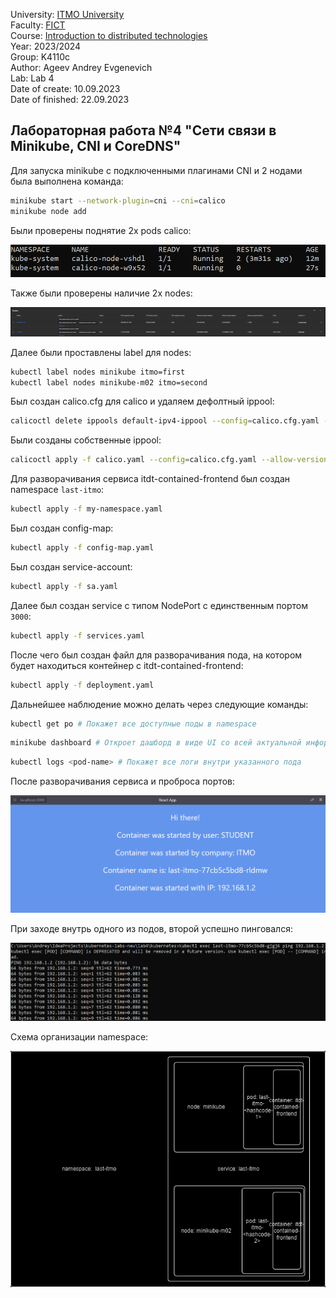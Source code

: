 University: [ITMO University](https://itmo.ru/ru/)\
Faculty: [FICT](https://fict.itmo.ru)\
Course: [Introduction to distributed technologies](https://github.com/itmo-ict-faculty/introduction-to-distributed-technologies)\
Year: 2023/2024\
Group: K4110c\
Author: Ageev Andrey Evgenevich\
Lab: Lab 4\
Date of create: 10.09.2023\
Date of finished: 22.09.2023
## Лабораторная работа №4 "Сети связи в Minikube, CNI и CoreDNS"

Для запуска minikube с подключенными плагинами CNI и 2 нодами была выполнена команда:

```bash
minikube start --network-plugin=cni --cni=calico
minikube node add
```

Были проверены поднятие 2х pods calico:

![2 пода калико](res/2_nodes.png)

Также были проверены наличие 2х nodes:

![2 ноды](res/2_nodes_2.png)

Далее были проставлены label для nodes:

```bash
kubectl label nodes minikube itmo=first
kubectl label nodes minikube-m02 itmo=second
```

Был создан calico.cfg для calico и удаляем дефолтный ippool:

```bash
calicoctl delete ippools default-ipv4-ippool --config=calico.cfg.yaml --allow-version-mismatch
```

Были созданы собственные ippool:

```bash
calicoctl apply -f calico.yaml --config=calico.cfg.yaml --allow-version-mismatch
```

Для разворачивания сервиса itdt-contained-frontend был создан namespace ```last-itmo```:

```bash 
kubectl apply -f my-namespace.yaml
```

Был создан config-map:

```bash 
kubectl apply -f config-map.yaml
```

Был создан service-account:

```bash 
kubectl apply -f sa.yaml
```

Далее был создан service с типом NodePort с единственным портом ```3000```:

```bash 
kubectl apply -f services.yaml
```

После чего был создан файл для разворачивания пода, на котором будет находиться контейнер с itdt-contained-frontend:

```bash 
kubectl apply -f deployment.yaml
```

Дальнейшее наблюдение можно делать через следующие команды:

```bash 
kubectl get po # Покажет все доступные поды в namespace
```

```bash 
minikube dashboard # Откроет дашборд в виде UI со всей актуальной информации по каждому namespace
```

```bash 
kubectl logs <pod-name> # Покажет все логи внутри указанного пода
```

После разворачивания сервиса и проброса портов:

![Стартовая страница](res/web.png)

При заходе внутрь одного из подов, второй успешно пинговался:

![Пинг](res/ping.png)

Схема организации namespace:

![Диаграмма](res/lab4_d.png)
